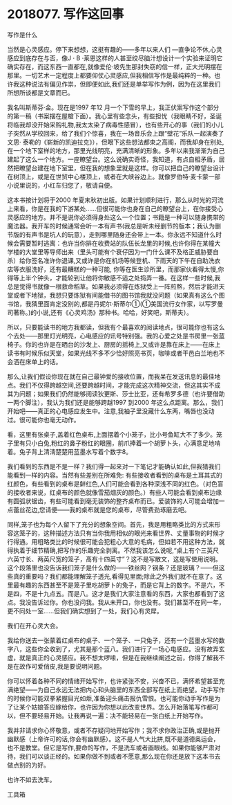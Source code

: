 # 2018077. 写作这回事

写作是什么

当然是心灵感应。停下来想想，这挺有趣的——多年以来人们 —直争论不休,心灵感应到底存在与否，像J · B ·莱恩这样的人甚至绞尽脑汁想设计一个实验来证明它确实存在，而这东西一直都在,就像爱伦·坡先生那封失窃的信一样，正大光明摆在那里。一切艺术一定程度上都要仰仗心灵感应,但我相信写作是最纯粹的一种。也许我这种说法有偏见作祟，但即便如此,我们还是单举写作为例，因为在这里我们所想所谈都是文章而已。

我名叫斯蒂芬·金。现在是1997 年12 月一个下雪的早上，我正伏案写作这个部分的第一稿（书案摆在屋槍下面）。我心里有些念头，有些担忧（我眼睛不好，圣诞将临我却没开始采购礼物,我太太染了病毒性感冒），也有些开心的事（我们的小儿子突然从学校回来，给了我们个惊喜，我在一场音乐会上跟“壁花”乐队一起演奏了文思· 泰勒的《崭新的凯迪拉克》），但眼下这些想法都束之高阁，而我却身在别处,在一个地下室样的地方，那里光线明亮，充满清晰的形象。多年以来我渐渐为自己建起了这么一个地方。一座瞭望台。这么说确实奇怪，我知道，有点自相矛盾，居然把瞭望台建在地下室里，但在我的想象里就是这样。你可以把自己的瞭望台设计在树顶上，或是在世贸中心楼顶上，或者在大峡谷边上。就像罗伯特·麦卡蒙一部小说里说的，小红车归您了，敬请自便。

这本书按计划将于2000 年夏末秋初出版。如果计划顺利进行，那么从时光的河流上来看，你是在我的下游某处……但很可能你也身在自己的瞭望台上，在你接受心灵感应的地方。并不是说你必须得身处这么一个位置；书籍是一种可以随身携带的魔法器。我开车的时候通常会听一本有声书(我总是听未经删节的版本；我认为删节版的有声书是坑人的玩意），走到哪里随身还会带上一本。你永远不知道什么时候会需要暂时逃离：也许当你排在收费站的队伍长龙里的时候,也许你得在某幢大学楼的大堂里等导师出来（里头可能有个衰仔因为一门什么课不及格正威胁要自杀）给你签名准许你退课,又或许是你在机场等候登机、下雨天的下午在自助洗衣店等衣服洗好，还有最糟糕的一种可能, 你等在医生诊所里，而那家伙看得太慢,你得等上半个钟头，才能轮到让他将你敏感不适之处捣弄一番。在这样一些时候,我总是觉得书就像一根救命稻草。如果我必须得在炼狱受上一阵煎熬，然后才能进天堂或者下地狱，我想只要炼狱有间能借书的图书馆我就没问题（如果真有这么个图书馆，我猜里面肯定没别的,都是丹妮尔·斯蒂尔①(①美国流行女作家，以写罗曼司著称。)的小说,还有《心灵鸡汤》那种书。哈哈，好笑吧，斯蒂夫）。

所以，只要能读书的地方我都读，但我有个最喜欢的阅读地点，很可能你也有这么个去处——那里灯光明亮，心电感应的讯号特别强。我的心爱之处是书房里一张蓝椅子。你的也许是在晒台的沙发上、厨房的摇椅上,又或许是靠在床上——在床上读书有时候乐似天堂，如果光线不多不少恰好照亮书页，咖啡或者干邑白兰地也不会洒在床单上的话。

那么,让我们假设你现在就在自己最钟爱的接收位置，而我呆在发送讯息的最佳地点。我们不仅得跨越空间,还要跨越时间，才能完成这次精神交流，但这其实不成其为问题；如果我们仍然能够阅读狄更斯、莎士比亚，还有希罗多德（也许要借助一两个脚注），我认为我们还是能够跨越1997 到2000 年这么点距离。那么，我们开始吧——真正的心电感应发生中。注意,我袖子里没藏什么东两，嘴唇也没动过。很可能你也毫无动作。

看，这里有张桌子,盖着红色桌布,上面摆着个小笼子，比小号鱼缸大不了多少。笼子里有只小白兔,粉红的鼻子粉红的眼圈，前爪捧着一个胡萝卜头，心满意足地啃着。兔子背上清淸楚楚用蓝墨水写着个数字8。

我们看到的东西是不是一样？我们得一起来对一下笔记才能确认如此,但我猜我们能看到一样的内容。当然有些差别在所难免: 有些接收者看到的桌布是土耳其式的红颜色，有些看到的桌布是鲜红色,人们可能会看到各种深浅不同的红色。（对色盲的接收者来说，红桌布的颜色就像雪茄烟灰的颜色。）有些人可能会看到桌布边缘有圆弧状锯齿，有些可能看到毫无装饰的整齐桌布而已。爱装饰的人可能会增加一点蕾丝花边,您请便——我的桌布就是您的桌布，尽管费劲琢磨去吧。

同样,笼子也为每个人留下了充分的想象空间。首先，我是用粗略类比的方式来形容这笼子的，这种描述方法只有当你我用相似的眼光来看世界、丈量事物的时候才行得通。用粗略类比的时候很可能会犯粗心大意的毛病，但如若不用这种方法，就得执着于细节精确,把写作的乐趣完全剥离。不然我该怎么说呢,“桌上有个三英尺六英寸长、两英尺宽的笼子，髙有十四英寸”？这不是写散文，这是写使用说明。这个段落里也没告诉我们笼子是什么做的——铁丝网？钢条？还是玻璃？——但这些真的重要吗？我们都能理解笼子透光,看得见里面;除此之外我们就不在意了。这里最有趣的东西甚至不是笼子里吃胡萝卜的兔子，而是它背上的数字。不是六，不是四，不是十九点五。而是八。这才是我们大家注意看的东西，大家也都看到了这点。我没告诉过你。你也没问我。我从未开口，你也没有。我们甚至不在同一年，更不同处一室……但我们确实想到了一处，我们心有灵犀。

我们在开心灵大会。

我给你送去一张蒙着红桌布的桌子、一个笼子、一只兔子，还有一个蓝墨水写的数字八，这些你全收到了，尤其是那个蓝八。我们进行了一场心电感应。没有故弄玄虚，就是真正的心灵感应。我不想太啰嗦，但是在我继续阐述之前，你得了解我不是在故作可爱俏皮,我是要说明问题。

你可以怀着各种不同的情绪开始写作，也许紧张不安，兴奋不已，满怀希望甚至充满绝望——为自己永远无法把内心和头脑里的东西全部写在纸上而绝望。动手写作的时候你可能双拳紧握目光如炬,准备迎头痛击报仇雪恨。也可能你动手写作是为了让某个姑娘答应嫁给你，也许因为你想以此改变世界。怎么开始落笔写作都可以，但不要轻易开始。让我再说一遍：决不能轻易在一张白纸上开始写作。

我并非请求你心怀敬意，或者不存疑问地开始写作；我不求你政治正确,或是抛开幽默感（上帝许可的话,你会有幽默感）。这不是人气大比拼,既不是道德奥运会，也不是教堂。但它是写作,要命的写作，不是洗车或者画眼线。如果你能够严肃对待，我们可以谈正经的。如果你做不到或者不愿意,那么现在你还是放下这本书去做点别的为好。

也许不如去洗车。





工具箱


